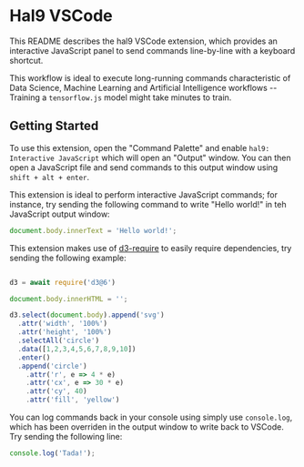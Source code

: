 # Hal9 VSCode

This README describes the hal9 VSCode extension, which provides an interactive JavaScript panel to send commands line-by-line with a keyboard shortcut.

This workflow is ideal to execute long-running commands characteristic of Data Science, Machine Learning and Artificial Intelligence workflows -- Training a `tensorflow.js` model might take minutes to train.

## Getting Started

To use this extension, open the "Command Palette" and enable `hal9: Interactive JavaScript` which will open an "Output" window. You can then open a JavaScript file and send commands to this output window using `shift + alt + enter`.

This extension is ideal to perform interactive JavaScript commands; for instance, try sending the following command to write "Hello world!" in teh JavaScript output window:

```js
document.body.innerText = 'Hello world!';
```

This extension makes use of [d3-require](https://github.com/d3/d3-require) to easily require dependencies, try sending the following example:

```js

d3 = await require('d3@6')

document.body.innerHTML = '';

d3.select(document.body).append('svg')
  .attr('width', '100%')
  .attr('height', '100%')
  .selectAll('circle')
  .data([1,2,3,4,5,6,7,8,9,10])
  .enter()
  .append('circle')
    .attr('r', e => 4 * e)
    .attr('cx', e => 30 * e)
    .attr('cy', 40)
    .attr('fill', 'yellow')
```

You can log commands back in your console using simply use `console.log`, which has been overriden in the output window to write back to VSCode. Try sending the following line:

```js
console.log('Tada!');
```
